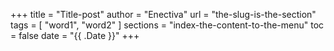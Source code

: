 +++
title = "Title-post"
author = "Enectiva"
url = "the-slug-is-the-section"
tags = [
    "word1",
    "word2"
]
sections = "index-the-content-to-the-menu"
toc = false
date = "{{ .Date }}"
+++
